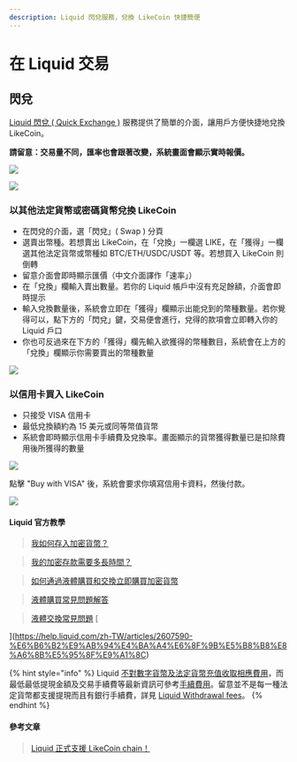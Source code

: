 ```yaml
---
description: Liquid 閃兌服務，兌換 LikeCoin 快捷簡便
---
```


# 在 Liquid 交易

## 閃兌

[Liquid 閃兌 \( Quick Exchange \)](https://app.liquid.com/quick-exchange) 服務提供了簡單的介面，讓用戶方便快捷地兌換 LikeCoin。

**請留意：交易量不同，匯率也會跟著改變，系統畫面會顯示實時報價。**

![](../../.gitbook/assets/quick-exchange-1%20%281%29.png)

![](../../.gitbook/assets/liquid-qe.gif)

### 以其他法定貨幣或密碼貨幣兌換 LikeCoin

* 在閃兌的介面，選「閃兌」\( Swap \) 分頁
* 選賣出幣種。若想賣出 LikeCoin，在「兌換」一欄選 LIKE，在「獲得」一欄選其他法定貨幣或幣種如 BTC/ETH/USDC/USDT 等。若想買入 LikeCoin 則倒轉
* 留意介面會即時顯示匯價（中文介面譯作「速率」）
* 在「兌換」欄輸入賣出數量。若你的 Liquid 帳戶中沒有充足餘額，介面會即時提示
* 輸入兌換數量後，系統會立即在「獲得」欄顯示出能兌到的幣種數量。若你覺得可以，點下方的「閃兌」鍵，交易便會進行，兌得的款項會立即轉入你的 Liquid 戶口
* 你也可反過來在下方的「獲得」欄先輸入欲獲得的幣種數目，系統會在上方的「兌換」欄顯示你需要賣出的幣種數量

![](../../.gitbook/assets/quick-exchange-2%20%281%29.png)

### 以信用卡買入 LikeCoin

* 只接受 VISA 信用卡
* 最低兌換額約為 15 美元或同等幣值貨幣
* 系統會即時顯示信用卡手續費及兌換率。畫面顯示的貨幣獲得數量已是扣除費用後所獲得的數量

![](../../.gitbook/assets/quick-exchange-3%20%281%29.png)

點擊 "Buy with VISA" 後，系統會要求你填寫信用卡資料，然後付款。

![](../../.gitbook/assets/quick-exchange-4%20%281%29.png)

#### Liquid 官方教學

> [我如何存入加密貨幣？](https://help.liquid.com/zh-TW/articles/2275493-%E6%88%91%E5%A6%82%E4%BD%95%E5%AD%98%E5%85%A5%E5%8A%A0%E5%AF%86%E8%B2%A8%E5%B9%A3)

> [我的加密存款需要多長時間？](https://help.liquid.com/zh-TW/articles/3473156-%E6%88%91%E7%9A%84%E5%8A%A0%E5%AF%86%E5%AD%98%E6%AC%BE%E9%9C%80%E8%A6%81%E5%A4%9A%E9%95%B7%E6%99%82%E9%96%93)[](https://help.liquid.com/zh-TW/articles/2275493-%E6%88%91%E5%A6%82%E4%BD%95%E5%AD%98%E5%85%A5%E5%8A%A0%E5%AF%86%E8%B2%A8%E5%B9%A3)

> [如何通過液體購買和交換立即購買加密貨幣](https://help.liquid.com/zh-TW/articles/5143957-%E5%A6%82%E4%BD%95%E9%80%9A%E9%81%8E%E6%B6%B2%E9%AB%94%E8%B3%BC%E8%B2%B7%E5%92%8C%E4%BA%A4%E6%8F%9B%E7%AB%8B%E5%8D%B3%E8%B3%BC%E8%B2%B7%E5%8A%A0%E5%AF%86%E8%B2%A8%E5%B9%A3)

> [液體購買常見問題解答](https://help.liquid.com/zh-TW/articles/4141955-%E6%B6%B2%E9%AB%94%E8%B3%BC%E8%B2%B7%E5%B8%B8%E8%A6%8B%E5%95%8F%E9%A1%8C%E8%A7%A3%E7%AD%94)

> [液體交換常見問題](https://help.liquid.com/zh-TW/articles/2607590-%E6%B6%B2%E9%AB%94%E4%BA%A4%E6%8F%9B%E5%B8%B8%E8%A6%8B%E5%95%8F%E9%A1%8C)[](https://help.liquid.com/zh-TW/articles/2607590-%E6%B6%B2%E9%AB%94%E4%BA%A4%E6%8F%9B%E5%B8%B8%E8%A6%8B%E5%95%8F%E9%A1%8C)

{% hint style="info" %}
Liquid [不對數字貨幣及法定貨幣充值收取相應費用](https://help.liquid.com/en/articles/3297509-deposit-fees)，而最低最低提現金額及交易手續費等最新資訊可參考[手續費用](https://www.liquid.com/zhtw/fees/)。留意並不是每一種法定貨幣都支援提現而且有銀行手續費，詳見 [Liquid Withdrawal fees](https://help.liquid.com/en/articles/3297510-withdrawal-fees)。
{% endhint %}

#### 參考文章

> [Liquid 正式支援 LikeCoin chain！](https://matters.news/@likecoin/liquid-%E6%AD%A3%E5%BC%8F%E6%94%AF%E6%8F%B4-like-coin-chain-bafyreiavjar7b7ao7qxjb7b3szr4xl7tyxity4ddm7dwobnv63rwmjfdiq)

